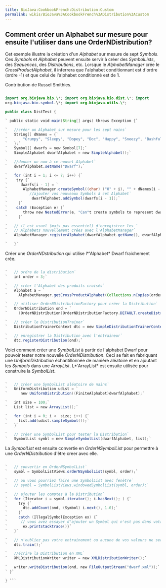 ```yaml
---
title: BioJava:CookbookFrench:Distribution:Custom
permalink: wikis/BioJava%3ACookbookFrench%3ADistribution%3ACustom
---
```


Comment créer un Alphabet sur mesure pour ensuite l'utiliser dans une OrderNDistribution?
-----------------------------------------------------------------------------------------

Cet exemple illustre la création d'un *Alphabet* sur mesure de sept
*Symbols*. Ces *Symbols* et *Alphabet* peuvent ensuite servir à créer
des *SymbolLists*, des *Sequences*, des *Distributions*, etc. Lorsque le
*AlphabetManager* crée le *CrossProductAlphabet*, il inferrera que
l'alphabet conditionnant est d'ordre (ordre -1) et que celui de
l'alphabet conditionné est de 1.

Contribution de Russel Smithies.

```java import java.io.\*; import java.util.\*;

import org.biojava.bio.\*; import org.biojava.bio.dist.\*; import
org.biojava.bio.symbol.\*; import org.biojava.utils.\*;

public class DistTest {

` public static void main(String[] args) throws Exception {`

`   //créer un Alphabet sur mesure pour les sept nains`  
`   String[] dNames = {`  
`       "Grumpy", "Sleepy", "Dopey", "Doc", "Happy", "Sneezy", "Bashful"`  
`   };`  
`   Symbol[] dwarfs = new Symbol[7];`  
`   SimpleAlphabet dwarfAlphabet = new SimpleAlphabet();`

`   //donner un nom à ce nouvel Alphabet`  
`   dwarfAlphabet.setName("Dwarf");`

`   for (int i = 1; i <= 7; i++) {`  
`    try {`  
`      dwarfs[i - 1] = `  
`       AlphabetManager.createSymbol((char) ("0" + i), "" + dNames[i - 1],Annotation.EMPTY_ANNOTATION);`  
`          //ajouter vos nouveaux Symbols à cet Alphabet`  
`           dwarfAlphabet.addSymbol(dwarfs[i - 1]);`  
`     }`  
`    catch (Exception e) {`  
`       throw new NestedError(e, "Can"t create symbols to represent dwarf");`  
`     }`

`   // il est usuel (mais pas essentiel) d'enregistrer les `  
`   // Alphabets nouvellement crées avec l'AlphabetManager`  
`   AlphabetManager.registerAlphabet(dwarfAlphabet.getName(), dwarfAlphabet);`

`   }`

```

Créer une *OrderNDstribution* qui utilise l*'Alphabet* Dwarf fraichement
crée.

```java

`   // ordre de la distribution`  
`   int order = 3;`

`   // créer l'Alphabet des produits croisés`  
`   Alphabet a = `  
`     AlphabetManager.getCrossProductAlphabet(Collections.nCopies(order, dwarfAlphabet));`

`   // utiliser OrderNDistributionFactory pour créer la Distribution`  
`   OrderNDistribution ond = `  
`     (OrderNDistribution)OrderNDistributionFactory.DEFAULT.createDistribution(a);`

`   // créer le DistributionTrainer`  
`   DistributionTrainerContext dtc = new SimpleDistributionTrainerContext();`

`   // enregistrer la Distribution avec l'entraineur`  
`   dtc.registerDistribution(ond);`

```

Voici comment créer une *SymbolList* à partir de l'alphabet Dwarf pour
pouvoir tester notre nouvelle *OrderNDistribution*. Ceci se fait en
fabriquant une *UniformDistribution* échantillonnée de manière aléatoire
et en ajoutant les *Symbols* dans une *ArrayList*. L*'ArrayList* est
ensuite utilisée pour construire la *SymbolList*.

```java

`   // créer une SymbolList aléatoire de nains`  
`   UniformDistribution udist = `  
`      new UniformDistribution((FiniteAlphabet)dwarfAlphabet);`

`   int size = 100;`  
`   List list = new ArrayList();`

`   for (int i = 0; i <  size; i++) {`  
`     list.add(udist.sampleSymbol());`  
`   }`

`   // créer une SymbolList pour tester la Distribution`  
`   SymbolList symbl = new SimpleSymbolList(dwarfAlphabet, list);`

```

La *SymbolList* est ensuite convertie en *OrderNSymbolList* pour
permettre à une *OrderNDistribution* d'être creer avec elle.

```java

`   // convertir en OrderNSymbolList`  
`   symbl = SymbolListViews.orderNSymbolList(symbl, order);`

`   // ou vous pourriez faire une SymbolList avec fenètre`  
`   // symbl = SymbolListViews.windowedSymbolList(symbl, order);`

`   // ajouter les comptes à la Distribution`  
`   for (Iterator i = symbl.iterator(); i.hasNext(); ) {`  
`     try {`  
`       dtc.addCount(ond, (Symbol) i.next(), 1.0);`  
`     }`  
`     catch (IllegalSymbolException ex) {`  
`      // vous avez essayer d'ajouter un Symbol qui n'est pas dans votre Alphabet`  
`       ex.printstacktrace()}`  
`   }`

`   // n'oubliez pas votre entrainement ou aucune de vos valeurs ne sera ajouter`  
`   dtc.train();`

`   //écrire la Distribution en XML`  
`   XMLDistributionWriter writer = new XMLDistributionWriter();`

`   writer.writeDistribution(ond, new FileOutputStream("dwarf.xml"));`  
` }`

} ```
